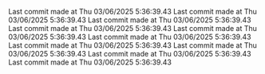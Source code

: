  
Last commit made at Thu 03/06/2025  5:36:39.43 
Last commit made at Thu 03/06/2025  5:36:39.43 
Last commit made at Thu 03/06/2025  5:36:39.43 
Last commit made at Thu 03/06/2025  5:36:39.43 
Last commit made at Thu 03/06/2025  5:36:39.43 
Last commit made at Thu 03/06/2025  5:36:39.43 
Last commit made at Thu 03/06/2025  5:36:39.43 
Last commit made at Thu 03/06/2025  5:36:39.43 
Last commit made at Thu 03/06/2025  5:36:39.43 
Last commit made at Thu 03/06/2025  5:36:39.43 
